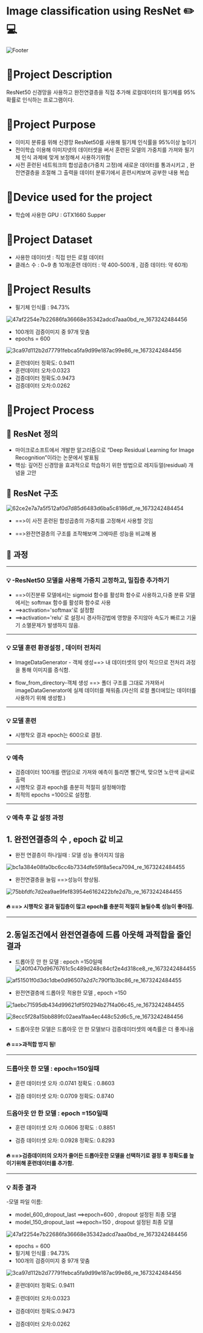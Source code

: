 # Image classification using ResNet :pencil2: :computer:
![Footer](https://capsule-render.vercel.app/api?type=waving&color=auto&height=200&section=footer)

# :pushpin:Project Description
ResNet50 신경망을 사용하고 완전연결층을 직접 추가해 로컬데이터의 필기체를 95%확률로 인식하는 프로그램이다.

# :pushpin:Project Purpose
- 이미지 분류를 위해 신경망 ResNet50를 사용해 필기체 인식률을 95%이상 높이기
- 전이학습 이용해 이미지넷의 데이터셋을 써서 훈련된 모델의 가중치를 가져와 필기체 인식 과제에 맞게 보정해서 사용하기위함
- 사전 훈련된 네트워크의 합성곱층(가중치 고정)에 새로운 데이터를 통과시키고 , 완전연결층을 조절해 그 출력을 데이터 분류기에서 훈련시켜보며 공부한 내용 복습

# :pushpin:Device used for the project
- 학습에 사용한 GPU : GTX1660 Supper

# :pushpin:Project Dataset
- 사용한 데이터셋 : 직접 만든 로컬 데이터
- 클래스 수 : 0~9 총 10개(훈련 데이터 : 약 400-500개 , 검증 데이터: 약 60개)

# :pushpin:Project Results
- 필기체 인식률 : 94.73%

![47af2254e7b22686fa36668e35342adcd7aaa0bd_re_1673242484456](https://user-images.githubusercontent.com/105347300/211261827-2b724914-3208-4d45-93fd-0978c7fd3d0b.png)

- 100개의 검증이미지 중 97개 맞춤 
- epochs =  600

![3ca97d112b2d77791febca5fa9d99e187ac99e86_re_1673242484456](https://user-images.githubusercontent.com/105347300/211261907-ca09c351-99f0-4cd6-be6a-206c553883ae.png)

- 훈련데이터 정확도: 0.9411
- 훈련데이터 오차:0.0323
- 검증데이터 정확도:0.9473
- 검증데이터 오차:0.0262

# :pushpin:Project Process
## :loudspeaker: ResNet 정의

- 마이크로소프트에서 개발한 알고리즘으로 “Deep Residual Learning for Image Recognition”이라는 논문에서 발표됨
- 핵심:  깊어진 신경망을 효과적으로 학습하기 위한 방법으로 레지듀얼(residual) 개념을 고안

## :loudspeaker: ResNet 구조

![62ce2e7a7a5f512af0d7d85d6483d6ba5c8186df_re_1673242484454](https://user-images.githubusercontent.com/105347300/211262100-a23407c4-ee4c-42e3-97e2-34ba034d1938.png)

- ==>이 사전 훈련된 합성곱층의 가중치를 고정해서 사용할 것임

- ==>완전연결층의 구조를 조작해보며 그에따른 성능을 비교해 봄

## :loudspeaker: 과정
----------------------------------------------------
### :bulb: -ResNet50 모델을 사용해 가중치 고정하고, 밀집층 추가하기

- ==>이진분류 모델에서는 sigmoid 함수를 활성화 함수로 사용하고,다중 분류 모델에서는 softmax 함수를 활성화 함수로 사용
- ==>activation='softmax'로 설정함
- ==>activation='relu' 로 설정시 경사하강법에 영향을 주지않아 속도가 빠르고 기울기 소멸문제가 발생하지 않음.
------------------------------------------------------
### :bulb: 모델 훈련 환경설정 , 데이터 전처리
- ImageDataGenerator - 객체 생성==> 내 데이터셋의 양이 적으므로 전처리 과정을 통해 이미지를 증식함.

- flow_from_directory-객체 생성 ==> 폴더 구조를 그대로 가져와서 imageDataGenerator에 실제 데이터를 채워줌.(자신의 로컬 폴더에있는 데이터를 사용하기 위해 생성함.)
------------------------------------------------------
### :bulb: 모델 훈련 

- 시행착오 결과 epoch는 600으로 결정.
------------------------------------------------------
### :bulb: 예측
- 검증데이터 100개를 랜덤으로 가져와 예측이 틀리면 빨간색, 맞으면 노란색 글씨로 출력
- 시행착오 결과 epoch를 충분히 적절히 설정해야함
- 최적의 epochs =100으로 설정함.
------------------------------------------------------
### :bulb: 예측 후 값 설정 과정

## 1. 완전연결층의 수 , epoch 값 비교
- 완전 연결층이 하나일때 : 모델 성능 좋아지지 않음 

![bc1a384e08fa0bc6cc4b7334dfe59f8a5eca7094_re_1673242484455](https://user-images.githubusercontent.com/105347300/211262585-712505f1-06c3-436e-aeef-7eb3f105e623.png)


- 완전연결층을 늘림 ==>성능이 향상됨.

![75bbfdfc7d2ea9ae9fef83954e6162422bfe2d7b_re_1673242484455](https://user-images.githubusercontent.com/105347300/211262621-9bddcaa6-b461-4355-9c8b-7a665c874aff.png)

#### :fire: ==> 시행착오 결과 밀집층이 많고 epoch를 충분히 적절히 늘릴수록 성능이 좋아짐.

------------------------------------------------------------------

## 2.동일조건에서 완전연결층에 드롭 아웃해 과적합을 줄인 결과
- 드롭아웃 안 한 모델 : epoch =150일때
![40f0470d9676761c5c489d248c84cf2e4d318ce8_re_1673242484455](https://user-images.githubusercontent.com/105347300/211262776-0ed4274f-a6df-4533-9c8c-9c664f7df194.png)

![af51501f0d3dc1dbe0d96507a2d7c790f1b3bc86_re_1673242484455](https://user-images.githubusercontent.com/105347300/211262785-8a3732f3-563e-4232-8714-f59407b4ff35.png)

- 완전연결층에 드롭아웃 적용한 모델 , epoch =150

![1aebc71595db434d99621df5f0294b27f4a06c45_re_1673242484455](https://user-images.githubusercontent.com/105347300/211262818-54441f55-d791-47c5-ab1c-145238a9c8aa.png)

![8ecc5f28a15bb889fc02aea1faa4ec448c52d6c5_re_1673242484456](https://user-images.githubusercontent.com/105347300/211262848-5a1313ba-f08e-4390-bd1a-68db957b8d53.png)

- 드롭아웃한 모델은 드롭아웃 안 한 모델보다  검증데이터셋의 예측률은 더 좋게나옴

#### :fire: ==>과적합 방지 됨!

-----------------------------------------------------------------------
### 드롭아웃 한 모델 : epoch=150일때

- 훈련 데이터셋  오차 :0.0741      정확도 : 0.8603

- 검증 데이터셋  오차: 0.0709      정확도:  0.8740

### 드옵아웃 안 한 모델 : epoch =150일때

- 훈련 데이터셋  오차 :0.0606      정확도 : 0.8851

- 검증 데이터셋  오차: 0.0928      정확도:  0.8293



#### :fire: ==>검증데이터의 오차가 줄어든 드롭아웃한 모델을 선택하기로 결정 후 정확도를 높이기위해 훈련데이터를 추가함.
---------------------------------------------------------------------
### :bulb: 최종 결과

-모델 파일 이름: 
- model_600_dropout_last ==>epoch=600 , dropout 설정된 최종 모델
- model_150_dropout_last ==>epoch=150 , dropout 설정된 최종 모델


![47af2254e7b22686fa36668e35342adcd7aaa0bd_re_1673242484456](https://user-images.githubusercontent.com/105347300/211263184-95fd1564-e931-4047-8864-3f435b17272d.png)
- epochs =  600
- 필기체 인식률 : 94.73%
- 100개의 검증이미지 중 97개 맞춤 

![3ca97d112b2d77791febca5fa9d99e187ac99e86_re_1673242484456](https://user-images.githubusercontent.com/105347300/211263240-8c8eb241-866f-411b-9ebf-7bfa9b9d90a8.png)

- 훈련데이터 정확도: 0.9411

- 훈련데이터 오차:0.0323

- 검증데이터 정확도:0.9473

- 검증데이터 오차:0.0262


